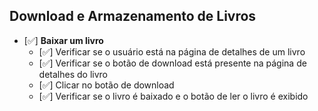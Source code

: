 ## Download e Armazenamento de Livros

- [✅] **Baixar um livro**
  - [✅] Verificar se o usuário está na página de detalhes de um livro
  - [✅] Verificar se o botão de download está presente na página de detalhes do livro
  - [✅] Clicar no botão de download
  - [✅] Verificar se o livro é baixado e o botão de ler o livro é exibido
